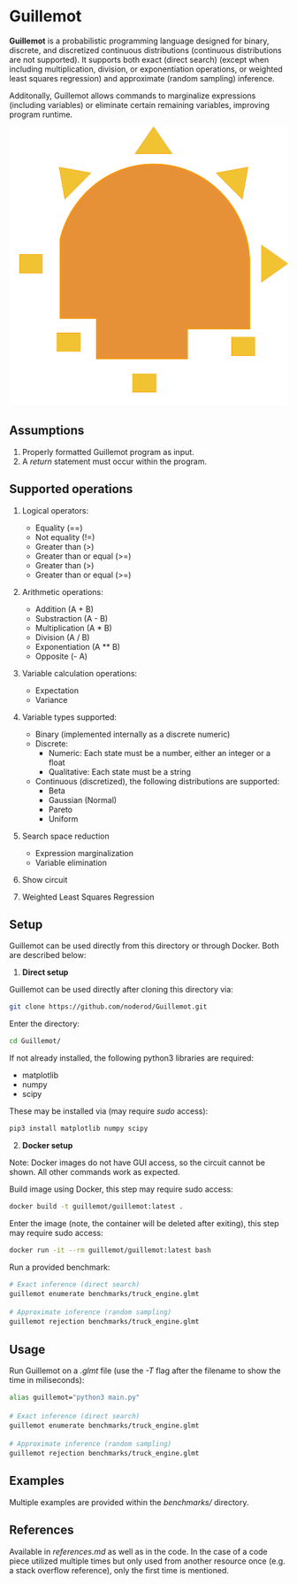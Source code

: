# Guillemot
**Guillemot** is a probabilistic programming language designed for binary, discrete, and discretized continuous distributions (continuous distributions are not supported). It supports both exact (direct search) (except when including multiplication, division, or exponentiation operations, or weighted least squares regression) and approximate (random sampling) inference.

Additonally, Guillemot allows commands to marginalize expressions (including variables) or eliminate certain remaining variables, improving program runtime.

![Guillemot logo](images/logo.png?raw=true)


## Assumptions

1. Properly formatted Guillemot program as input.
2. A *return* statement must occur within the program.


## Supported operations

1. Logical operators:
    * Equality (==)
    * Not equality (!=)
    * Greater than (>)
    * Greater than or equal (>=)
    * Greater than (>)
    * Greater than or equal (>=)

2. Arithmetic operations:
    * Addition (A + B)
    * Substraction (A - B)
    * Multiplication (A \* B)
    * Division (A / B)
    * Exponentiation (A \*\* B)
    * Opposite (- A)

3. Variable calculation operations:
    * Expectation
    * Variance

4. Variable types supported:
    * Binary (implemented internally as a discrete numeric)
    * Discrete:
        * Numeric: Each state must be a number, either an integer or a float
        * Qualitative: Each state must be a string
    * Continuous (discretized), the following distributions are supported:
        * Beta
        * Gaussian (Normal)
        * Pareto
        * Uniform

5. Search space reduction
    * Expression marginalization
    * Variable elimination

6. Show circuit

7. Weighted Least Squares Regression




## Setup

Guillemot can be used directly from this directory or through Docker. Both are described below:

1. **Direct setup**

Guillemot can be used directly after cloning this directory via:

```bash
git clone https://github.com/noderod/Guillemot.git
```

Enter the directory:

```bash
cd Guillemot/
```

If not already installed, the following python3 libraries are required:
* matplotlib
* numpy
* scipy


These may be installed via (may require *sudo* access):
```bash
pip3 install matplotlib numpy scipy
```


2. **Docker setup**

Note: Docker images do not have GUI access, so the circuit cannot be shown. All other commands work as expected.

Build image using Docker, this step may require sudo access:

```bash
docker build -t guillemot/guillemot:latest .
```

Enter the image (note, the container will be deleted after exiting), this step may require sudo access:
```bash
docker run -it --rm guillemot/guillemot:latest bash
```

Run a provided benchmark:
```bash
# Exact inference (direct search)
guillemot enumerate benchmarks/truck_engine.glmt

# Approximate inference (random sampling)
guillemot rejection benchmarks/truck_engine.glmt
```


## Usage


Run Guillemot on a *.glmt* file (use the *-T* flag after the filename to show the time in miliseconds):
```bash
alias guillemot="python3 main.py"

# Exact inference (direct search)
guillemot enumerate benchmarks/truck_engine.glmt

# Approximate inference (random sampling)
guillemot rejection benchmarks/truck_engine.glmt
```




## Examples
Multiple examples are provided within the *benchmarks/* directory.



## References

Available in *references.md* as well as in the code. In the case of a code piece utilized multiple times but only used from another resource once (e.g. a stack overflow reference), only the first time is mentioned.

